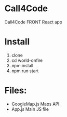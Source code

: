 # Call4Code
 Call4Code FRONT React app


# Install
1. clone
2. cd world-onfire
3. npm install
4. npm run start

# Files:

- GoogleMap.js Maps API 
- App.js Main JS file
